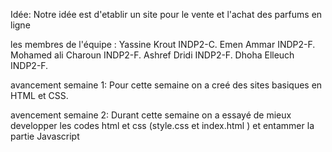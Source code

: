 Idée: Notre idée est d'etablir un site pour le vente et l'achat des parfums en ligne

les membres de l'équipe : 
Yassine Krout INDP2-C.
Emen Ammar INDP2-F.
Mohamed ali Charoun INDP2-F.
Ashref Dridi INDP2-F.
Dhoha Elleuch INDP2-F.

avancement semaine 1:
Pour cette semaine on a creé des sites basiques en HTML et CSS.

avencement semaine 2:
Durant cette semaine on a essayé de mieux developper les codes html et css (style.css et index.html ) et entammer la partie Javascript

